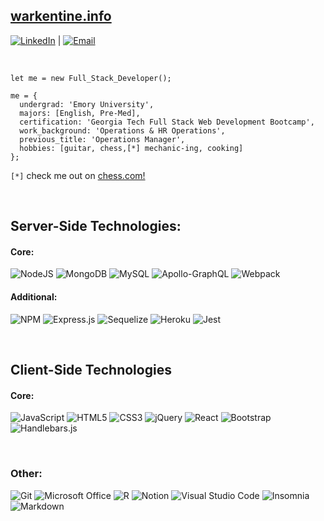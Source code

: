 ## [warkentine.info](https://warkentine.info)
[![LinkedIn](https://img.shields.io/badge/linkedin-%230077B5.svg?style=for-the-badge&logo=linkedin&logoColor=white)](https://www.linkedin.com/in/jonathan-warkentine-b72bb984/#center) | [![Email](:email:)](mailto:jonathan.warkentine@gmail.com) 

&nbsp;  


```
let me = new Full_Stack_Developer();

me = {
  undergrad: 'Emory University',
  majors: [English, Pre-Med],
  certification: 'Georgia Tech Full Stack Web Development Bootcamp',
  work_background: 'Operations & HR Operations',
  previous_title: 'Operations Manager',
  hobbies: [guitar, chess,[*] mechanic-ing, cooking]
};
```


`[*]` check me out on [chess.com!](https://www.chess.com/member/strong-brew)

&nbsp;  

## Server-Side Technologies:
#### Core:
![NodeJS](https://img.shields.io/badge/node.js-6DA55F?style=for-the-badge&logo=node.js&logoColor=white) ![MongoDB](https://img.shields.io/badge/MongoDB-%234ea94b.svg?style=for-the-badge&logo=mongodb&logoColor=white) ![MySQL](https://img.shields.io/badge/mysql-%2300f.svg?style=for-the-badge&logo=mysql&logoColor=white) ![Apollo-GraphQL](https://img.shields.io/badge/-ApolloGraphQL-311C87?style=for-the-badge&logo=apollo-graphql) ![Webpack](https://img.shields.io/badge/webpack-%238DD6F9.svg?style=for-the-badge&logo=webpack&logoColor=black) 

#### Additional: 
![NPM](https://img.shields.io/badge/NPM-%23000000.svg?style=for-the-badge&logo=npm&logoColor=white) ![Express.js](https://img.shields.io/badge/express.js-%23404d59.svg?style=for-the-badge&logo=express&logoColor=%2361DAFB) ![Sequelize](https://img.shields.io/badge/Sequelize-52B0E7?style=for-the-badge&logo=Sequelize&logoColor=white) ![Heroku](https://img.shields.io/badge/heroku-%23430098.svg?style=for-the-badge&logo=heroku&logoColor=white) 	![Jest](https://img.shields.io/badge/-jest-%23C21325?style=for-the-badge&logo=jest&logoColor=white)

&nbsp;  

## Client-Side Technologies
#### Core:
![JavaScript](https://img.shields.io/badge/javascript-%23323330.svg?style=for-the-badge&logo=javascript&logoColor=%23F7DF1E) ![HTML5](https://img.shields.io/badge/html5-%23E34F26.svg?style=for-the-badge&logo=html5&logoColor=white) ![CSS3](https://img.shields.io/badge/css3-%231572B6.svg?style=for-the-badge&logo=css3&logoColor=white) ![jQuery](https://img.shields.io/badge/jquery-%230769AD.svg?style=for-the-badge&logo=jquery&logoColor=white) ![React](https://img.shields.io/badge/react-%2320232a.svg?style=for-the-badge&logo=react&logoColor=%2361DAFB) ![Bootstrap](https://img.shields.io/badge/bootstrap-%23563D7C.svg?style=for-the-badge&logo=bootstrap&logoColor=white) ![Handlebars.js](https://camo.githubusercontent.com/5c69073127c9fec03b765289082c063c519f5026039c38b570b4939c5ab37090/68747470733a2f2f696d672e736869656c64732e696f2f62616467652f48616e646c65626172732e6a732d6630373732623f7374796c653d666f722d7468652d6261646765266c6f676f3d68616e646c6562617273646f746a73266c6f676f436f6c6f723d626c61636b)


&nbsp;  

### Other:
![Git](https://img.shields.io/badge/git-%23F05033.svg?style=for-the-badge&logo=git&logoColor=white) ![Microsoft Office](https://img.shields.io/badge/Microsoft_Office-D83B01?style=for-the-badge&logo=microsoft-office&logoColor=white)   ![R](https://img.shields.io/badge/r-%23276DC3.svg?style=for-the-badge&logo=r&logoColor=white) ![Notion](https://img.shields.io/badge/Notion-%23000000.svg?style=for-the-badge&logo=notion&logoColor=white) ![Visual Studio Code](https://img.shields.io/badge/Visual%20Studio%20Code-0078d7.svg?style=for-the-badge&logo=visual-studio-code&logoColor=white) ![Insomnia](https://img.shields.io/badge/Insomnia-black?style=for-the-badge&logo=insomnia&logoColor=5849BE) ![Markdown](https://img.shields.io/badge/markdown-%23000000.svg?style=for-the-badge&logo=markdown&logoColor=white) 

